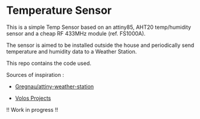 Temperature Sensor
=================

This is a simple Temp Sensor based on an attiny85, AHT20 temp/humidity sensor and
a cheap RF 433MHz module (ref. FS1000A).

The sensor is aimed to be installed outside the house and periodically send
temperature and humidity data to a Weather Station.

This repo contains the code used.

Sources of inspiration : 

* [Gregnau/attiny-weather-station](https://github.com/gregnau/attiny-weather-station)

* [Volos Projects](https://www.youtube.com/@VolosProjects) 

!! Work in progress !!
